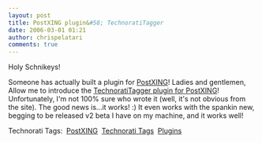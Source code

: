 ```yaml
---
layout: post
title: PostXING plugin&#58; TechnoratiTagger
date: 2006-03-01 01:21
author: chrispelatari
comments: true
---
```


<p>Holy Schnikeys!</p>
<p>Someone has actually built a plugin for <a href="http://postxing.net">PostXING</a>! Ladies and gentlemen, Allow me to
introduce the <a href="http://devintelligence.com/cs/blogs/netadventures/archive/2006/02/28/1157.aspx">TechnoratiTagger
plugin for PostXING</a>! Unfortunately, I'm not 100% sure who wrote it (well,
it's not obvious from the site). The good news is...it works! :) It even works
with the spankin new, begging to be released v2 beta I have on my machine, and
it works well!</p>
<p>Technorati Tags:  <a href="http://www.technorati.com/tag/PostXING" rel="tag">PostXING</a>  <a href="http://www.technorati.com/tag/Technorati Tags" rel="tag">Technorati
Tags</a>  <a href="http://www.technorati.com/tag/Plugins" rel="tag">Plugins</a> 
</p><p></p>
